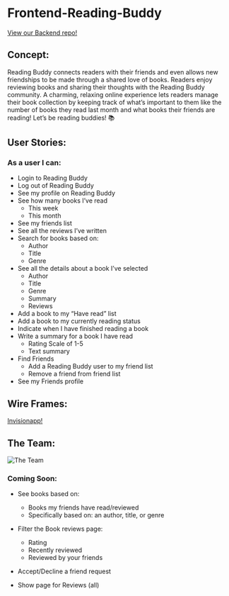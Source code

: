 # Frontend-Reading-Buddy
[View our Backend repo!](https://github.com/Emily-Rose-K/Backend-Reading-Buddy)
## Concept:

Reading Buddy connects readers with their friends and even allows new friendships to be made through a shared love of books. Readers enjoy reviewing books and sharing their thoughts with the Reading Buddy community. A charming, relaxing online experience lets readers manage their book collection by keeping track of what’s important to them like the number of books they read last month and what books their friends are reading! Let’s be reading buddies!  📚

## User Stories:

### As a user I can: 
- Login to Reading Buddy 
- Log out of Reading Buddy
- See my profile on Reading Buddy
- See how many books I’ve read
  - This week
  - This month
- See my friends list
- See all the reviews I’ve written
- Search for books based on:
  - Author
  - Title
  - Genre
- See all the details about a book I’ve selected
  - Author
  - Title
  - Genre
  - Summary
  - Reviews
- Add a book to my “Have read”  list
- Add a book to my  currently reading status
- Indicate when I have finished reading a book
- Write a summary for a book I have read
  - Rating Scale of 1-5
  - Text summary
- Find Friends
  - Add a Reading Buddy user to my friend list
  - Remove a friend from friend list
- See my Friends profile

## Wire Frames: 

[Invisionapp!](https://scott772250.invisionapp.com/freehand/Tis-A-Fire-Upon-the-Hobbit-XtJaN58Rg)

## The Team:
![The Team](./public/Team.png?raw=true)
### Coming Soon:

- See books based on:
  - Books my friends have read/reviewed
  - Specifically based on: an author, title, or genre

- Filter the Book reviews page:
  - Rating
  - Recently reviewed
  - Reviewed by your friends

- Accept/Decline a friend request
- Show page for Reviews (all)

